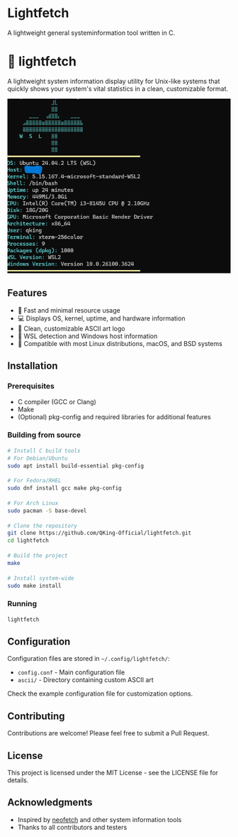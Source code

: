 # Lightfetch
A lightweight general systeminformation tool written in C.

# 🌟 lightfetch

A lightweight system information display utility for Unix-like systems that quickly shows your system's vital statistics in a clean, customizable format.

<p align="center">
  <img src="lightfetch.png" alt="lightfetch screenshot" width="600">
</p>

## Features

- 🚀 Fast and minimal resource usage
- 💻 Displays OS, kernel, uptime, and hardware information
- 🎨 Clean, customizable ASCII art logo
- 🔌 WSL detection and Windows host information
- 🧰 Compatible with most Linux distributions, macOS, and BSD systems

## Installation

### Prerequisites

- C compiler (GCC or Clang)
- Make
- (Optional) pkg-config and required libraries for additional features

### Building from source

```bash
# Install C build tools
# For Debian/Ubuntu
sudo apt install build-essential pkg-config

# For Fedora/RHEL
sudo dnf install gcc make pkg-config

# For Arch Linux
sudo pacman -S base-devel

# Clone the repository
git clone https://github.com/QKing-Official/lightfetch.git
cd lightfetch

# Build the project
make

# Install system-wide
sudo make install
```

### Running

```bash
lightfetch
```

## Configuration

Configuration files are stored in `~/.config/lightfetch/`:

- `config.conf` - Main configuration file
- `ascii/` - Directory containing custom ASCII art

Check the example configuration file for customization options.

## Contributing

Contributions are welcome! Please feel free to submit a Pull Request.

## License

This project is licensed under the MIT License - see the LICENSE file for details.

## Acknowledgments

- Inspired by [neofetch](https://github.com/dylanaraps/neofetch) and other system information tools
- Thanks to all contributors and testers
